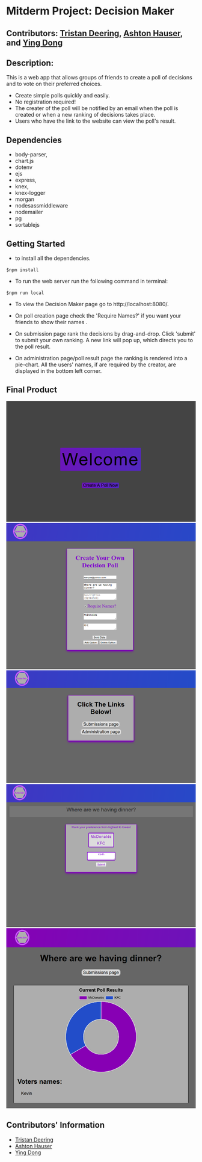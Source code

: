 
# Mitderm Project: Decision Maker

## Contributors: [Tristan Deering](https://github.com/Noonmoon), [Ashton Hauser](https://github.com/ashtonhauser), and [Ying Dong](https://github.com/dongyingname)

## Description:

This is a web app that allows groups of friends to create a poll of decisions and to vote on their preferred choices.

* Create simple polls quickly and easily. 
* No registration required!
* The creater of the poll will be notified by an email when the poll is created or when a new ranking of decisions takes place.
* Users who have the link to the website can view the poll's result.

## Dependencies

- body-parser,
- chart.js
- dotenv
- ejs
- express,
- knex,
- knex-logger
- morgan
- nodesassmiddleware
- nodemailer
- pg
- sortablejs

## Getting Started

- to install all the dependencies.
```
$npm install 
```
- To run the web server run the following command in terminal:
```
$npm run local 
```
- To view the Decision Maker page go to http://localhost:8080/.

- On poll creation page check the 'Require Names?' if you want your friends to show their names .

- On submission page rank the decisions by drag-and-drop. Click 'submit' to submit your own ranking. A new link will pop up, which directs you to the poll result.

- On administration page/poll result page the ranking is rendered into a pie-chart. All the users' names, if are required by the creator, are displayed in the bottom left corner.

## Final Product

![Welcome Page](./screenshots/welcome_page.png)
![Poll Creation Page](./screenshots/create_page.png)
![Link Page](./screenshots/link_page.png)
![Rank Submission Page](./screenshots/sub_page.png)
![Poll Result Page](./screenshots/admin_page.png)

## Contributors' Information
- [Tristan Deering](https://github.com/Noonmoon)
- [Ashton Hauser](https://github.com/ashtonhauser)
- [Ying Dong](https://github.com/dongyingname)

